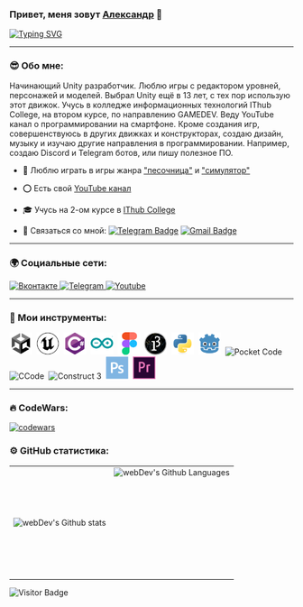 ### Привет, меня зовут [Александр](https://vk.com/kotolazer) 🌌
[![Typing SVG](https://readme-typing-svg.herokuapp.com?color=%2336BCF7&lines=Разработчик+игр+на+Unity)](https://git.io/typing-svg)

---

### 😎 Обо мне:

Начинающий Unity разработчик. Люблю игры с редактором уровней, персонажей и моделей. Выбрал Unity ещё в 13 лет, с тех пор использую этот движок. Учусь в колледже информационных технологий IThub College, на втором курсе, по направлению GAMEDEV. Веду YouTube канал о программировании на смартфоне. Кроме создания игр, совершенствуюсь в других движках и конструкторах, создаю дизайн, музыку и изучаю другие направления в программировании. Например, создаю Discord и Telegram ботов, или пишу полезное ПО.

- 🎲 Люблю играть в игры жанра ["песочница"](https://ru.m.wikipedia.org/wiki/Нелинейность_(компьютерные_игры)#Песочница_(жанр)) и ["симулятор"](https://ru.wikipedia.org/wiki/Симулятор_(жанр_компьютерных_игр))

- ⭕ Есть свой [YouTube канал](https://www.youtube.com/g4sasha)

- 🎓 Учусь на 2-ом курсе в [IThub College](https://ithub.ru)

- 📮 Связаться со мной: [![Telegram Badge](https://img.shields.io/badge/-Kotolazer-blue?style=flat&logo=Telegram&logoColor=white)](https://t.me/Kotolazer) [![Gmail Badge](https://img.shields.io/badge/-Gmail-red?style=flat&logo=Gmail&logoColor=white)](mailto:as.gyach@gmail.com)

---

### 🌍 Социальные сети:

  <div id="badges">
    <a href="https://vk.com/kotolazer" target="_blank">
      <img src="https://cdn-icons-png.flaticon.com/512/145/145813.png" width="40" height="40" alt="Вконтакте"/>
    </a>
    <a href="https://t.me/Kotolazer" target="_blank">
      <img src="https://cdn-icons-png.flaticon.com/512/2111/2111646.png" width="40" height="40" alt="Telegram"/>
    </a>
    <a href="https://www.youtube.com/g4sasha" target="_blank">
      <img src="https://cdn-icons-png.flaticon.com/512/3670/3670147.png" width="40" height="40" alt="Youtube"/>
    </a>
  </div>

---

### 💫 Мои инструменты:

<div>
  <img src="https://github.com/devicons/devicon/blob/master/icons/unity/unity-original.svg" title="Unity" alt="Unity" width="40" height="40"/>&nbsp;
  <img src="https://github.com/devicons/devicon/blob/master/icons/unrealengine/unrealengine-original.svg" title="Unreal Engine" alt="Unreal Engine" width="40" height="40"/>&nbsp;
  <img src="https://github.com/devicons/devicon/blob/master/icons/csharp/csharp-original.svg" title="C#" alt="C#" width="40" height="40"/>&nbsp;
  <img src="https://github.com/devicons/devicon/blob/master/icons/arduino/arduino-original.svg" title="Arduino" alt="Arduino" width="40" height="40"/>&nbsp;
  <img src="https://github.com/devicons/devicon/blob/master/icons/figma/figma-original.svg" title="Figma" alt="Figma" width="40" height="40"/>&nbsp;
  <img src="https://github.com/devicons/devicon/blob/master/icons/processing/processing-original.svg" title="Processing" alt="Processing" width="40" height="40"/>&nbsp;
  <img src="https://github.com/devicons/devicon/blob/master/icons/python/python-original.svg" title="Python" alt="Python" width="40" height="40"/>&nbsp;
  <img src="https://github.com/devicons/devicon/blob/master/icons/godot/godot-original.svg" title="Godot" alt="Godot" width="40" height="40"/>&nbsp;
  <img src="https://media.cdnandroid.com/item_images/562061/imagen-pocket-code-learn-programming-0thumb.webp" title="Pocket Code" alt="Pocket Code" width="40" height="40"/>&nbsp;
  <img src="https://image.winudf.com/v2/image1/Y29tLmdhbmluLmNjb2RlX2ljb25fMTY1NjkxMzYyOF8wNTM/icon.png?w=184&fakeurl=1" title="CCode" alt="CCode" width="40" height="40"/>&nbsp;
  <img src="https://upload.wikimedia.org/wikipedia/commons/thumb/7/79/Construct_3_Logo.svg/1200px-Construct_3_Logo.svg.png" title="Construct 3" alt="Construct 3" width="40" height="40"/>&nbsp;
  <img src="https://github.com/devicons/devicon/blob/master/icons/photoshop/photoshop-plain.svg" title="Photoshop" alt="Photoshop" width="40" height="40"/>&nbsp;
  <img src="https://github.com/devicons/devicon/blob/master/icons/premierepro/premierepro-original.svg" title="Premiere Pro" alt="Premiere Pro" width="40" height="40"/>&nbsp;
</div>

---

### 🔥 CodeWars:
[![codewars](https://www.codewars.com/users/g4sasha/badges/large)](https://www.codewars.com/users/g4sasha)

### ⚙️ GitHub статистика:

<table>
  <tr>
    <td>
      <img align="left" src="http://github-readme-streak-stats.herokuapp.com?user=g4sasha&theme=dark&background=202020" alt="webDev's Github stats" />
    </td>
    <td>
      <img height="195px" align="right" alt="webDev's Github Languages" src="https://github-readme-stats-sigma-five.vercel.app/api/top-langs/?username=g4sasha&layout=compact&theme=react" />
    </td>
  </tr>
</table>

![Visitor Badge](https://visitor-badge.laobi.icu/badge?page_id=g4sasha)
